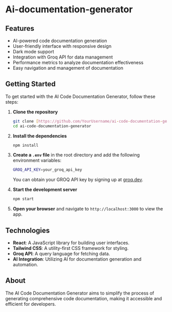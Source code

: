 # Ai-documentation-generator
## Features
- AI-powered code documentation generation
- User-friendly interface with responsive design
- Dark mode support
- Integration with Groq API for data management
- Performance metrics to analyze documentation effectiveness
- Easy navigation and management of documentation

## Getting Started
To get started with the AI Code Documentation Generator, follow these steps:

1. **Clone the repository**
   ```bash
   git clone [https://github.com/YourUsername/ai-code-documentation-generator](https://github.com/Shefalidesai/Ai-documentation-generator/).git
   cd ai-code-documentation-generator
   ```

2. **Install the dependencies**
   ```bash
   npm install
   ```

3. **Create a `.env` file** in the root directory and add the following environment variables:
   ```bash
   GROQ_API_KEY=your_groq_api_key
   ```
   You can obtain your GROQ API key by signing up at [groq.dev](https://groq.dev).

4. **Start the development server**
   ```bash
   npm start 
   ```

5. **Open your browser** and navigate to `http://localhost:3000` to view the app.

## Technologies
- **React**: A JavaScript library for building user interfaces.
- **Tailwind CSS**: A utility-first CSS framework for styling.
- **Groq API**: A query language for fetching data.
- **AI Integration**: Utilizing AI for documentation generation and automation.


## About
The AI Code Documentation Generator aims to simplify the process of generating comprehensive code documentation, making it accessible and efficient for developers.

```
